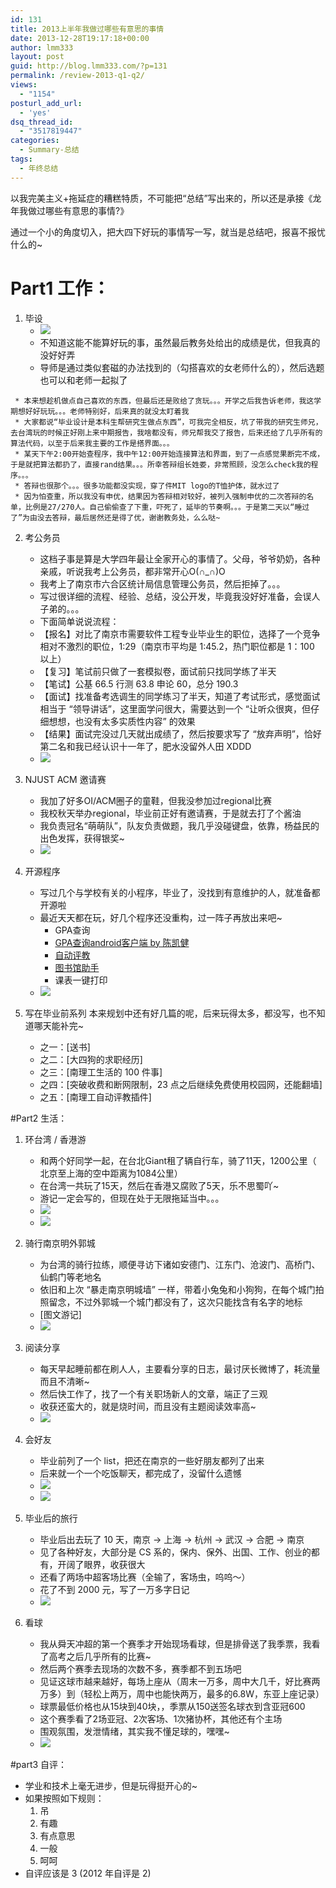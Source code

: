 ```yaml
---
id: 131
title: 2013上半年我做过哪些有意思的事情
date: 2013-12-28T19:17:18+00:00
author: lmm333
layout: post
guid: http://blog.lmm333.com/?p=131
permalink: /review-2013-q1-q2/
views:
  - "1154"
posturl_add_url:
  - 'yes'
dsq_thread_id:
  - "3517819447"
categories:
  - Summary-总结
tags:
  - 年终总结
---
```

以我完美主义+拖延症的糟糕特质，不可能把“总结”写出来的，所以还是承接《龙年我做过哪些有意思的事情?》

通过一个小的角度切入，把大四下好玩的事情写一写，就当是总结吧，报喜不报忧什么的~

# Part1 工作：
1. 毕设
     * ![](../images/2013-12-28-2013q1q2_01.jpg)
     * 不知道这能不能算好玩的事，虽然最后教务处给出的成绩是优，但我真的没好好弄
     * 导师是通过类似套磁的办法找到的（勾搭喜欢的女老师什么的），然后选题也可以和老师一起拟了

<!--more-->
     * 本来想趁机做点自己喜欢的东西，但最后还是败给了贪玩。。。开学之后我告诉老师，我这学期想好好玩玩。。。老师特别好，后来真的就没太盯着我
     * 大家都说“毕业设计是本科生帮研究生做点东西”，可我完全相反，坑了带我的研究生师兄，去台湾玩的时候正好刚上来中期报告，我啥都没有，师兄帮我交了报告，后来还给了几乎所有的算法代码，以至于后来我主要的工作是搭界面。。。
     * 某天下午2:00开始查程序，我中午12:00开始连接算法和界面，到了一点感觉果断完不成，于是就把算法都扔了，直接rand结果。。。所幸答辩组长姓娄，非常照顾，没怎么check我的程序。。。
     * 答辩也很那个。。。很多功能都没实现，穿了件MIT logo的T恤护体，就水过了
     * 因为怕查重，所以我没有申优，结果因为答辩相对较好，被列入强制申优的二次答辩的名单，比例是27/270人。自己偷偷查了下重，吓死了，延毕的节奏啊。。。于是第二天以“睡过了”为由没去答辩，最后居然还是得了优，谢谢教务处，么么哒~
    
2. 考公务员

     * 这档子事是算是大学四年最让全家开心的事情了。父母，爷爷奶奶，各种亲戚，听说我考上公务员，都非常开心O(∩_∩)O
     * 我考上了南京市六合区统计局信息管理公务员，然后拒掉了。。。
     * 写过很详细的流程、经验、总结，没公开发，毕竟我没好好准备，会误人子弟的。。。
     * 下面简单说说流程：
     * 【报名】对比了南京市需要软件工程专业毕业生的职位，选择了一个竞争相对不激烈的职位，1:29（南京市平均是 1:45.2，热门职位都是 1：100 以上）
     * 【复习】笔试前只做了一套模拟卷，面试前只找同学练了半天
     * 【笔试】公基 66.5 行测 63.8 申论 60，总分 190.3
     * 【面试】找准备考选调生的同学练习了半天，知道了考试形式，感觉面试相当于 “领导讲话”，这里面学问很大，需要达到一个 “让听众很爽，但仔细想想，也没有太多实质性内容” 的效果
     * 【结果】面试完没过几天就出成绩了，然后按要求写了 “放弃声明”，恰好第二名和我已经认识十一年了，肥水没留外人田 XDDD
     * ![](../images/2013-12-28-2013q1q2_02.jpg)

3. NJUST ACM 邀请赛

     * 我加了好多OI/ACM圈子的童鞋，但我没参加过regional比赛
     * 我校秋天举办regional，毕业前正好有邀请赛，于是就去打了个酱油
     * 我负责冠名“萌萌队”，队友负责做题，我几乎没碰键盘，依靠，杨益民的出色发挥，获得银奖~
     * ![](../images/2013-12-28-2013q1q2_03.jpg)

4. 开源程序

     * 写过几个与学校有关的小程序，毕业了，没找到有意维护的人，就准备都开源啦
     * 最近天天都在玩，好几个程序还没重构，过一阵子再放出来吧~
          * GPA查询
          * [GPA查询android客户端 by 陈凯健](https://github.com/ckj375/Njust-StudentHelper)
          * [自动评教](https://github.com/lmmsoft/njust-teacher-evaluation-assistant-chrome-plugin)
          * [图书馆助手](https://github.com/lmmsoft/njust-library-chrome-plugin)
          * 课表一键打印
      * ![](../images/2013-12-28-2013q1q2_04.jpg)

5. 写在毕业前系列
本来规划中还有好几篇的呢，后来玩得太多，都没写，也不知道哪天能补完~

     - 之一：[送书]
     - 之二：[大四狗的求职经历]
     - 之三：[南理工生活的 100 件事]
     - 之四：[突破收费和断网限制，23 点之后继续免费使用校园网，还能翻墙]
     - 之五：[南理工自动评教插件]

#Part2 生活：
1. 环台湾 / 香港游

     * 和两个好同学一起，在台北Giant租了辆自行车，骑了11天，1200公里（ 北京至上海的空中距离为1084公里）
     * 在台湾一共玩了15天，然后在香港又腐败了5天，乐不思蜀吖~
     * 游记一定会写的，但现在处于无限拖延当中。。。
     * ![](../images/2013-12-28-2013q1q2_05.jpg)
     * ![](../images/2013-12-28-2013q1q2_06.jpg)

1. 骑行南京明外郭城
     - 为台湾的骑行拉练，顺便寻访下诸如安德门、江东门、沧波门、高桥门、仙鹤门等老地名
     - 依旧和上次 “暴走南京明城墙” 一样，带着小兔兔和小狗狗，在每个城门拍照留念，不过外郭城一个城门都没有了，这次只能找含有名字的地标
     - [图文游记]
     - ![](../images/2013-12-28-2013q1q2_07.jpg)

1. 阅读分享

     * 每天早起睡前都在刷人人，主要看分享的日志，最讨厌长微博了，耗流量而且不清晰~
     * 然后快工作了，找了一个有关职场新人的文章，端正了三观
     * 收获还蛮大的，就是烧时间，而且没有主题阅读效率高~
     * ![](../images/2013-12-28-2013q1q2_08.jpg)

3. 会好友

     * 毕业前列了一个 list，把还在南京的一些好朋友都列了出来
     * 后来就一个一个吃饭聊天，都完成了，没留什么遗憾
     * ![](../images/2013-12-28-2013q1q2_09.jpg)
     * ![](../images/2013-12-28-2013q1q2_10.jpg)

4. 毕业后的旅行

     * 毕业后出去玩了 10 天，南京 -> 上海 -> 杭州 -> 武汉 -> 合肥 -> 南京
     * 见了各种好友，大部分是 CS 系的，保内、保外、出国、工作、创业的都有，开阔了眼界，收获很大
     * 还看了两场中超客场比赛（全输了，客场虫，呜呜～）
     * 花了不到 2000 元，写了一万多字日记
     * ![](../images/2013-12-28-2013q1q2_11.jpg)

5. 看球

     * 我从舜天冲超的第一个赛季才开始现场看球，但是排骨送了我季票，我看了高考之后几乎所有的比赛~
     * 然后两个赛季去现场的次数不多，赛季都不到五场吧
     * 见证这球市越来越好，每场上座从（周末一万多，周中大几千，好比赛两万多）到（轻松上两万，周中也能快两万，最多的6.8W，东亚上座记录）
     * 球票最低价格也从15块到40块，，季票从150送签名球衣到含亚冠600
     * 这个赛季看了2场亚冠、2次客场、1次猪协杯，其他还有个主场
     * 围观氛围，发泄情绪，其实我不懂足球的，嘿嘿~
     * ![](../images/2013-12-28-2013q1q2_12.jpg)

#part3 自评：
- 学业和技术上毫无进步，但是玩得挺开心的~
- 如果按照如下规则：
    1. 吊
    1. 有趣
    1. 有点意思
    1. 一般
    1. 呵呵
- 自评应该是 3 (2012 年自评是 2)